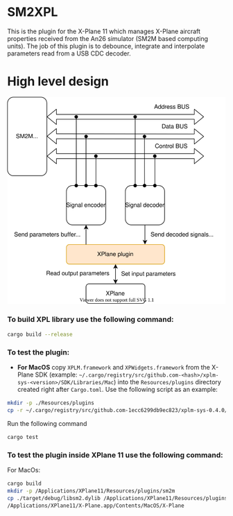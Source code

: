 # SM2XPL
This is the plugin for the X-Plane 11 which manages X-Plane aircraft properties received from the An26 simulator (SM2M based computing units). The job of this plugin is to debounce, integrate and interpolate parameters read from a USB CDC decoder.

# High level design
![High level design](design.svg)

### To build XPL library use the following command:

```bash
cargo build --release
```

### To test the plugin:
- **For MacOS** copy `XPLM.framework` and `XPWidgets.framework` from the X-Plane SDK (example: `~/.cargo/registry/src/github.com-<hash>/xplm-sys-<version>/SDK/Libraries/Mac`) into the `Resources/plugins` directory created right after `Cargo.toml`. Use the following script as an example:
```bash
mkdir -p ./Resources/plugins
cp -r ~/.cargo/registry/src/github.com-1ecc6299db9ec823/xplm-sys-0.4.0/SDK/Libraries/Mac/* ./Resources/plugins
```

Run the following command
```bash
cargo test
```

### To test the plugin inside XPlane 11 use the following command:
For MacOs:
```bash
cargo build
mkdir -p /Applications/XPlane11/Resources/plugins/sm2m
cp ./target/debug/libsm2.dylib /Applications/XPlane11/Resources/plugins/sm2m/mac.xpl
/Applications/XPlane11/X-Plane.app/Contents/MacOS/X-Plane
```
